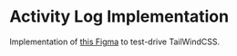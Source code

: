 # Activity Log Implementation

Implementation of [this Figma](https://www.figma.com/file/FAizDyVvWx8B5ITGHhVSSj/Activity?node-id=1%3A2) to test-drive TailWindCSS.

